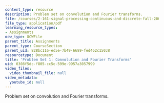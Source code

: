 ```yaml
---
content_type: resource
description: Problem set on convolution and Fourier transforms.
file: /courses/2-161-signal-processing-continuous-and-discrete-fall-2008/0308f5dcf805cc5e599e9957a3057999_ps1.pdf
file_type: application/pdf
learning_resource_types:
- Assignments
ocw_type: OCWFile
parent_title: Assignments
parent_type: CourseSection
parent_uid: 828bc116-ed5e-7b49-6689-fed462c15038
resourcetype: Document
title: 'Problem Set 1: Convolution and Fourier Transforms'
uid: 0308f5dc-f805-cc5e-599e-9957a3057999
video_files:
  video_thumbnail_file: null
video_metadata:
  youtube_id: null
---
```

Problem set on convolution and Fourier transforms.

